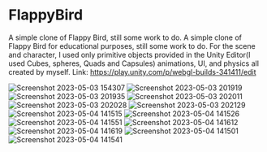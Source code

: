# FlappyBird
A simple clone of Flappy Bird, still some work to do. 
A simple clone of Flappy Bird for educational purposes, still some work to do.
For the scene and character, I used only primitive objects provided in the Unity Editor(I used Cubes, spheres, Quads and Capsules) animations, UI, and physics all created by myself.
Link: https://play.unity.com/p/webgl-builds-341411/edit

![Screenshot 2023-05-03 154307](https://user-images.githubusercontent.com/55999603/236214252-053a8e67-7778-4196-b05d-fed9e24c8fcc.png)
![Screenshot 2023-05-03 201919](https://user-images.githubusercontent.com/55999603/236214256-bca7e127-3548-4a56-ab39-bfa905280dd2.png)
![Screenshot 2023-05-03 201935](https://user-images.githubusercontent.com/55999603/236214262-38d83b7a-8b6d-4a89-9b34-1aa03d68a4d3.png)
![Screenshot 2023-05-03 202011](https://user-images.githubusercontent.com/55999603/236214274-118d3a16-927e-4946-af5b-ffbfab9bdf09.png)
![Screenshot 2023-05-03 202028](https://user-images.githubusercontent.com/55999603/236214279-77bacdb8-cb41-41e9-82f3-feb1ba0fe0b1.png)
![Screenshot 2023-05-03 202129](https://user-images.githubusercontent.com/55999603/236214289-4214ef64-51f1-4242-ac08-c58799697019.png)
![Screenshot 2023-05-04 141515](https://user-images.githubusercontent.com/55999603/236215937-9af4b76d-cafe-4988-b726-6fa75c03be3f.png)
![Screenshot 2023-05-04 141526](https://user-images.githubusercontent.com/55999603/236215946-4cb73261-b687-48bf-b5ed-22b6ae67a0e3.png)
![Screenshot 2023-05-04 141551](https://user-images.githubusercontent.com/55999603/236215950-e777753e-1186-46b9-800b-1682d3e69ffd.png)
![Screenshot 2023-05-04 141612](https://user-images.githubusercontent.com/55999603/236215952-3899217f-75ce-4aaa-9388-d7b04e133ee8.png)
![Screenshot 2023-05-04 141619](https://user-images.githubusercontent.com/55999603/236215955-c5680d2f-c995-49ff-a58d-b4c8801ba4ba.png)
![Screenshot 2023-05-04 141501](https://user-images.githubusercontent.com/55999603/236215960-85d3fd6f-9894-4bb1-a750-8bce8da6ddd4.png)
![Screenshot 2023-05-04 141541](https://user-images.githubusercontent.com/55999603/236495287-c15ac872-89a5-4f03-a910-20241492bf8f.png)
